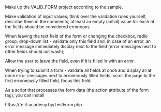 <p>Make up the VALID_FORM project according to the sample.</p>
<p>Make validation of input values; think over the validation rules yourself, describe them in the comments; at least an empty (initial) value for each of the fields should be considered erroneous.</p>
<p>When leaving the text field of the form or changing the checkbox, radio group, drop-down list - validate only this field and, in case of an error, an error message
immediately display next to the field (error messages next to other fields should not wash); </p>
<p>Allow the user to leave the field, even if it is filled in with an error.</p>
<p>When trying to submit a form - validate all fields at once and display all at once error messages next to erroneously filled fields; scroll the page to the first erroneously filled field, focus this field.</p>
<p>As a script that processes the form data (the action attribute of the form tag), you can install </p>
<p>https://fe.it-academy.by/TestForm.php</p>
